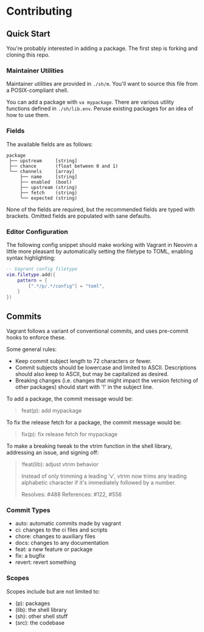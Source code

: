 # Contributing

## Quick Start
You're probably interested in adding a package. The first step is forking and
cloning this repo.

### Maintainer Utilities
Maintainer utilities are provided in `./sh/m`. You'll want to source this file
from a POSIX-compliant shell.

You can add a package with `va mypackage`. There are various utility functions
defined in `./sh/lib.env`. Peruse existing packages for an idea of how to use
them.

### Fields
The available fields are as follows:

```
package
 ├── upstream     [string]
 ├── chance       (float between 0 and 1)
 └── channels     [array]
     ├── name     [string]
     ├── enabled  (bool)
     ├── upstream (string)
     ├── fetch    (string)
     └── expected (string)
```

None of the fields are required, but the recommended fields are typed with
brackets. Omitted fields are populated with sane defaults.

### Editor Configuration
The following config snippet should make working with Vagrant in Neovim a little
more pleasant by automatically setting the filetype to TOML, enabling syntax
highlighting:

```lua
-- Vagrant config filetype
vim.filetype.add({
    pattern = {
        [".*/p/.*/config"] = "toml",
    }
})
```

## Commits
Vagrant follows a variant of conventional commits, and uses pre-commit hooks to
enforce these.

Some general rules:
- Keep commit subject length to 72 characters or fewer.
- Commit subjects should be lowercase and limited to ASCII. Descriptions should
  also keep to ASCII, but may be capitalized as desired.
- Breaking changes (i.e. changes that might impact the version fetching of other
  packages) should start with '!' in the subject line.

To add a package, the commit message would be:
> feat(p): add mypackage

To fix the release fetch for a package, the commit message would be:
> fix(p): fix release fetch for mypackage

To make a breaking tweak to the vtrim function in the shell library, addressing
an issue, and signing off:
> !feat(lib): adjust vtrim behavior
>
> Instead of only trimming a leading 'v', vtrim now trims any leading alphabetic
> character if it's immediately followed by a number.
>
> Resolves: #488
> References: #122, #556

### Commit Types
- auto:     automatic commits made by vagrant
- ci:       changes to the ci files and scripts
- chore:    changes to auxiliary files
- docs:     changes to any documentation
- feat:     a new feature or package
- fix:      a bugfix
- revert:   revert something

### Scopes
Scopes include but are not limited to:
- (p):      packages
- (lib):    the shell library
- (sh):     other shell stuff
- (src):    the codebase

<!-- TODO: Add some more information -->
